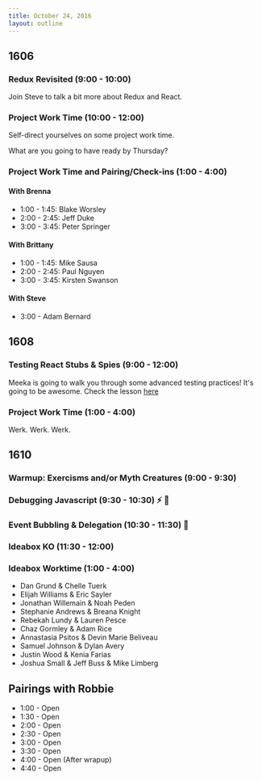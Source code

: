 ```yaml
---
title: October 24, 2016
layout: outline
---
```


## 1606

### Redux Revisited (9:00 - 10:00)

Join Steve to talk a bit more about Redux and React.

### Project Work Time (10:00 - 12:00)

Self-direct yourselves on some project work time.

What are you going to have ready by Thursday?

### Project Work Time and Pairing/Check-ins (1:00 - 4:00)

#### With Brenna

- 1:00 - 1:45: Blake Worsley
- 2:00 - 2:45: Jeff Duke
- 3:00 - 3:45: Peter Springer

#### With Brittany

- 1:00 - 1:45: Mike Sausa
- 2:00 - 2:45: Paul Nguyen
- 3:00 - 3:45: Kirsten Swanson

#### With Steve

- 3:00 - Adam Bernard


## 1608

### Testing React Stubs & Spies (9:00 - 12:00)

Meeka is going to walk you through some advanced testing practices! It's going to be awesome. Check the lesson [here](http://frontend.turing.io/lessons/testing-react-with-stubs.html)

### Project Work Time (1:00 - 4:00)

Werk. Werk. Werk.


## 1610

### Warmup: Exercisms and/or Myth Creatures (9:00 - 9:30)

### Debugging Javascript (9:30 - 10:30) :zap: :ant:

### Event Bubbling & Delegation (10:30 - 11:30) :balloon:

### Ideabox KO (11:30 - 12:00)

### Ideabox Worktime (1:00 - 4:00)

* Dan Grund & Chelle Tuerk
* Elijah Williams & Eric Sayler
* Jonathan Willemain & Noah Peden
* Stephanie Andrews & Breana Knight
* Rebekah Lundy & Lauren Pesce
* Chaz Gormley & Adam Rice
* Annastasia Psitos & Devin Marie Beliveau
* Samuel Johnson & Dylan Avery
* Justin Wood & Kenia Farias
* Joshua Small & Jeff Buss & Mike Limberg

## Pairings with Robbie

* 1:00 - Open
* 1:30 - Open
* 2:00 - Open
* 2:30 - Open
* 3:00 - Open
* 3:30 - Open
* 4:00 - Open (After wrapup)
* 4:40 - Open

